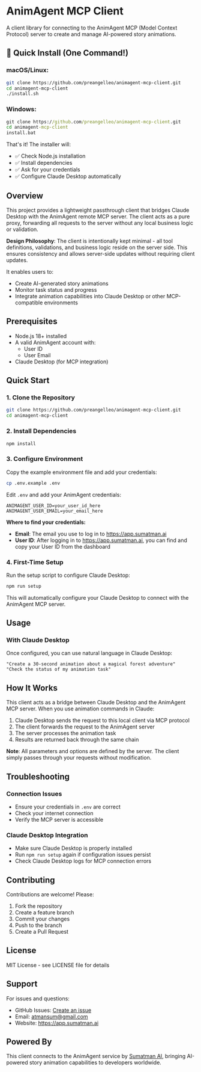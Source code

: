 # AnimAgent MCP Client

A client library for connecting to the AnimAgent MCP (Model Context Protocol) server to create and manage AI-powered story animations.

## 🚀 Quick Install (One Command!)

### macOS/Linux:
```bash
git clone https://github.com/preangelleo/animagent-mcp-client.git
cd animagent-mcp-client
./install.sh
```

### Windows:
```cmd
git clone https://github.com/preangelleo/animagent-mcp-client.git
cd animagent-mcp-client
install.bat
```

That's it! The installer will:
- ✅ Check Node.js installation
- ✅ Install dependencies
- ✅ Ask for your credentials
- ✅ Configure Claude Desktop automatically

## Overview

This project provides a lightweight passthrough client that bridges Claude Desktop with the AnimAgent remote MCP server. The client acts as a pure proxy, forwarding all requests to the server without any local business logic or validation.

**Design Philosophy**: The client is intentionally kept minimal - all tool definitions, validations, and business logic reside on the server side. This ensures consistency and allows server-side updates without requiring client updates.

It enables users to:

- Create AI-generated story animations
- Monitor task status and progress
- Integrate animation capabilities into Claude Desktop or other MCP-compatible environments

## Prerequisites

- Node.js 18+ installed
- A valid AnimAgent account with:
  - User ID
  - User Email
- Claude Desktop (for MCP integration)

## Quick Start

### 1. Clone the Repository

```bash
git clone https://github.com/preangelleo/animagent-mcp-client.git
cd animagent-mcp-client
```

### 2. Install Dependencies

```bash
npm install
```

### 3. Configure Environment

Copy the example environment file and add your credentials:

```bash
cp .env.example .env
```

Edit `.env` and add your AnimAgent credentials:
```
ANIMAGENT_USER_ID=your_user_id_here
ANIMAGENT_USER_EMAIL=your_email_here
```

**Where to find your credentials:**
- **Email**: The email you use to log in to https://app.sumatman.ai
- **User ID**: After logging in to https://app.sumatman.ai, you can find and copy your User ID from the dashboard

### 4. First-Time Setup

Run the setup script to configure Claude Desktop:

```bash
npm run setup
```

This will automatically configure your Claude Desktop to connect with the AnimAgent MCP server.


## Usage


### With Claude Desktop

Once configured, you can use natural language in Claude Desktop:

```
"Create a 30-second animation about a magical forest adventure"
"Check the status of my animation task"
```


## How It Works

This client acts as a bridge between Claude Desktop and the AnimAgent MCP server. When you use animation commands in Claude:

1. Claude Desktop sends the request to this local client via MCP protocol
2. The client forwards the request to the AnimAgent server
3. The server processes the animation task
4. Results are returned back through the same chain

**Note**: All parameters and options are defined by the server. The client simply passes through your requests without modification.

## Troubleshooting

### Connection Issues
- Ensure your credentials in `.env` are correct
- Check your internet connection
- Verify the MCP server is accessible

### Claude Desktop Integration
- Make sure Claude Desktop is properly installed
- Run `npm run setup` again if configuration issues persist
- Check Claude Desktop logs for MCP connection errors

## Contributing

Contributions are welcome! Please:

1. Fork the repository
2. Create a feature branch
3. Commit your changes
4. Push to the branch
5. Create a Pull Request

## License

MIT License - see LICENSE file for details

## Support

For issues and questions:
- GitHub Issues: [Create an issue](https://github.com/preangelleo/animagent-mcp-client/issues)
- Email: atmansum@gmail.com
- Website: https://app.sumatman.ai

## Powered By

This client connects to the AnimAgent service by [Sumatman AI](https://app.sumatman.ai), bringing AI-powered story animation capabilities to developers worldwide.